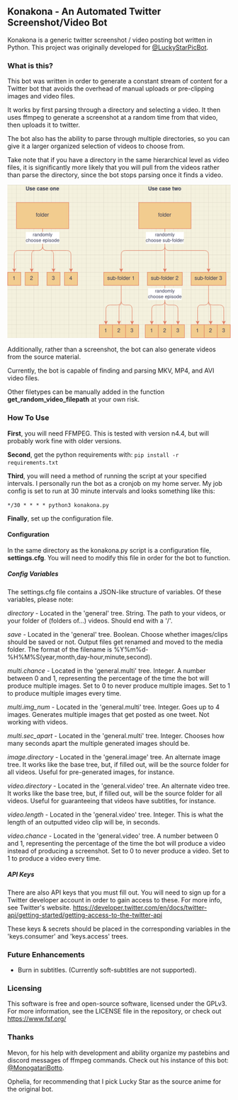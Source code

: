 ## Konakona - An Automated Twitter Screenshot/Video Bot
Konakona is a generic twitter screenshot / video posting bot written in Python. This project was originally developed for [@LuckyStarPicBot](https://twitter.com/LuckyStarPicBot).

### What is this?
This bot was written in order to generate a constant stream of content for a Twitter bot that avoids the overhead of manual uploads or pre-clipping images and video files.

It works by first parsing through a directory and selecting a video. It then uses ffmpeg to generate a screenshot at a random time from that video, then uploads it to twitter.

The bot also has the ability to parse through multiple directories, so you can give it a larger organized selection of videos to choose from. 

Take note that if you have a directory in the same hierarchical level as video files, it is significantly more likely that you will pull from the videos rather than parse the directory, since the bot stops parsing once it finds a video.

![Explanation](/doc/help_diagram.png)

Additionally, rather than a screenshot, the bot can also generate videos from the source material.

Currently, the bot is capable of finding and parsing MKV, MP4, and AVI video files. 

Other filetypes can be manually added in the function **get_random_video_filepath** at your own risk.

### How To Use

**First**, you will need FFMPEG. This is tested with version n4.4, but will probably work fine with older versions.

**Second**, get the python requirements with:
`pip install -r requirements.txt`

**Third**, you will need a method of running the script at your specified intervals. 
I personally run the bot as a cronjob on my home server. My job config is set to run at 30 minute intervals and looks something like this:

`*/30 * * * * python3 konakona.py`


**Finally**, set up the configuration file.

#### Configuration
In the same directory as the konakona.py script is a configuration file, **settings.cfg**. You will need to modify this file in order for the bot to function.
##### Config Variables
The settings.cfg file contains a JSON-like structure of variables. Of these variables, please note:

*directory* - Located in the 'general' tree. String. The path to your videos, or your folder of (folders of...) videos. Should end with a '/'.

*save* - Located in the 'general' tree. Boolean. Choose whether images/clips should be saved or not. Output files get renamed and moved to the media folder. The format of the filename is %Y%m%d-%H%M%S(year,month,day-hour,minute,second).

*multi.chance* - Located in the 'general.multi' tree. Integer. A number between 0 and 1, representing the percentage of the time the bot will produce multiple images. Set to 0 to never produce multiple images. Set to 1 to produce multiple images every time.

*multi.img_num* - Located in the 'general.multi' tree. Integer. Goes up to 4 images. Generates multiple images that get posted as one tweet. Not working with videos.

*multi.sec_apart* - Located in the 'general.multi' tree. Integer. Chooses how many seconds apart the multiple generated images should be.

*image.directory* - Located in the 'general.image' tree. An alternate image tree. It works like the base tree, but, if filled out, will be the source folder for all videos. Useful for pre-generated images, for instance.

*video.directory* - Located in the 'general.video' tree. An alternate video tree. It works like the base tree, but, if filled out, will be the source folder for all videos. Useful for guaranteeing that videos have subtitles, for instance.

*video.length* - Located in the 'general.video' tree. Integer. This is what the length of an outputted video clip will be, in seconds.

*video.chance* - Located in the 'general.video' tree. A number between 0 and 1, representing the percentage of the time the bot will produce a video instead of producing a screenshot. Set to 0 to never produce a video. Set to 1 to produce a video every time.

##### API Keys
There are also API keys that you must fill out. You will need to sign up for a Twitter developer account in order to gain access to these. For more info, see Twitter's website. https://developer.twitter.com/en/docs/twitter-api/getting-started/getting-access-to-the-twitter-api

These keys & secrets should be placed in the corresponding variables in the 'keys.consumer' and 'keys.access' trees.

### Future Enhancements
* Burn in subtitles. (Currently soft-subtitles are not supported).
 
### Licensing
This software is free and open-source software, licensed under the GPLv3. For more information, see the LICENSE file in the repository, or check out https://www.fsf.org/

### Thanks
Mevon, for his help with development and ability organize my pastebins and discord messages of ffmpeg commands. Check out his instance of this bot: [@MonogatariBotto](https://twitter.com/MonogatariBotto).

Ophelia, for recommending that I pick Lucky Star as the source anime for the original bot.
